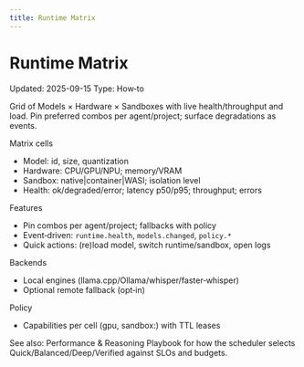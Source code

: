 ```yaml
---
title: Runtime Matrix
---
```


# Runtime Matrix
Updated: 2025-09-15
Type: How‑to

Grid of Models × Hardware × Sandboxes with live health/throughput and load. Pin preferred combos per agent/project; surface degradations as events.

Matrix cells
- Model: id, size, quantization
- Hardware: CPU/GPU/NPU; memory/VRAM
- Sandbox: native|container|WASI; isolation level
- Health: ok/degraded/error; latency p50/p95; throughput; errors

Features
- Pin combos per agent/project; fallbacks with policy
- Event‑driven: `runtime.health`, `models.changed`, `policy.*`
- Quick actions: (re)load model, switch runtime/sandbox, open logs

Backends
- Local engines (llama.cpp/Ollama/whisper/faster‑whisper)
- Optional remote fallback (opt‑in)

Policy
- Capabilities per cell (gpu, sandbox:<kind>) with TTL leases

See also: Performance & Reasoning Playbook for how the scheduler selects Quick/Balanced/Deep/Verified against SLOs and budgets.
